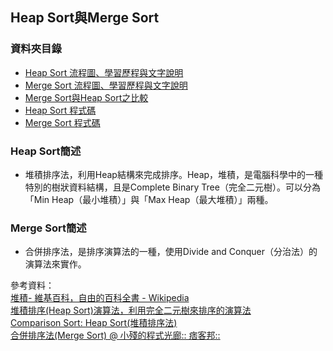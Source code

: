 ## Heap Sort與Merge Sort
### 資料夾目錄
* [Heap Sort 流程圖、學習歷程與文字說明](https://github.com/ChengShaoChi/Learning-Note/blob/master/HW2/Heap%20Sort%20%E6%B5%81%E7%A8%8B%E5%9C%96%E3%80%81%E5%AD%B8%E7%BF%92%E6%AD%B7%E7%A8%8B%E8%88%87%E6%96%87%E5%AD%97%E8%AA%AA%E6%98%8E.md)
* [Merge Sort 流程圖、學習歷程與文字說明](https://github.com/ChengShaoChi/Learning-Note/blob/master/HW2/Merge%20Sort%20%E6%B5%81%E7%A8%8B%E5%9C%96%E3%80%81%E5%AD%B8%E7%BF%92%E6%AD%B7%E7%A8%8B%E8%88%87%E6%96%87%E5%AD%97%E8%AA%AA%E6%98%8E.md)
* [Merge Sort與Heap Sort之比較](https://github.com/ChengShaoChi/Learning-Note/blob/master/HW2/Merge%20Sort%EF%BC%8FHeap%20Sort%E4%B9%8B%E6%AF%94%E8%BC%83.md)
* [Heap Sort 程式碼](https://github.com/ChengShaoChi/Learning-Note/blob/master/HW2/heap_sort_06170235.py)
* [Merge Sort 程式碼](https://github.com/ChengShaoChi/Learning-Note/blob/master/HW2/merge_sort_06170235.py)
### Heap Sort簡述
* 堆積排序法，利用Heap結構來完成排序。Heap，堆積，是電腦科學中的一種特別的樹狀資料結構，且是Complete Binary Tree（完全二元樹）。可以分為「Min Heap（最小堆積）」與「Max Heap（最大堆積）」兩種。
### Merge Sort簡述
* 合併排序法，是排序演算法的一種，使用Divide and Conquer（分治法）的演算法來實作。

參考資料：    
[堆積- 維基百科，自由的百科全書 - Wikipedia](https://zh.wikipedia.org/wiki/%E5%A0%86%E7%A9%8D)    
[堆積排序(Heap Sort)演算法，利用完全二元樹來排序的演算法](https://magiclen.org/heap-sort/)    
[Comparison Sort: Heap Sort(堆積排序法)](http://alrightchiu.github.io/SecondRound/comparison-sort-heap-sortdui-ji-pai-xu-fa.html)    
[合併排序法(Merge Sort) @ 小殘的程式光廊:: 痞客邦::](https://emn178.pixnet.net/blog/post/87965707)
